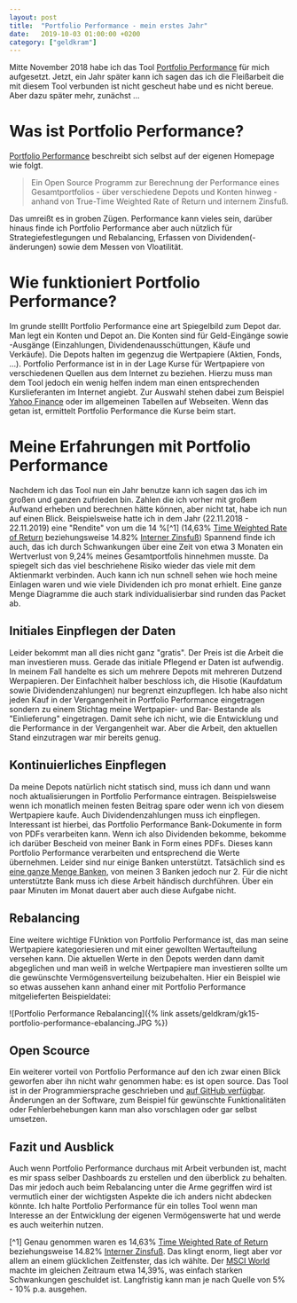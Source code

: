 ```yaml
---
layout: post
title:  "Portfolio Performance - mein erstes Jahr"
date:   2019-10-03 01:00:00 +0200
category: ["geldkram"]
---
```



Mitte November 2018 habe ich das Tool [Portfolio Performance](https://www.portfolio-performance.info/portfolio/) für mich aufgesetzt. Jetzt, ein Jahr später kann ich sagen das ich die Fleißarbeit die mit diesem Tool verbunden ist nicht gescheut habe und es nicht bereue. Aber dazu später mehr, zunächst ...

# Was ist Portfolio Performance?

[Portfolio Performance](https://www.portfolio-performance.info/portfolio/) beschreibt sich selbst auf der eigenen
 Homepage wie folgt.

> Ein Open Source Programm zur Berechnung der Performance eines Gesamtportfolios - über verschiedene Depots und
 Konten hinweg - anhand von True-Time Weighted Rate of Return und internem Zinsfuß.

Das umreißt es in groben Zügen.  Performance kann vieles sein, darüber hinaus finde ich Portfolio Performance aber auch nützlich für Strategiefestlegungen und Rebalancing, Erfassen von Dividenden(-änderungen) sowie dem Messen von Vloatilität.

# Wie funktioniert Portfolio Performance?

Im grunde stelllt Portfolio Performance eine art Spiegelbild zum Depot dar. Man legt ein Konten und Depot an. Die Konten sind für Geld-Eingänge sowie -Ausgänge (Einzahlungen, Dividendenausschüttungen, Käufe und Verkäufe). Die Depots halten im gegenzug die Wertpapiere (Aktien, Fonds, ...). Portfolio Performance ist in in der Lage Kurse für Wertpapiere von verschiedenen Quellen aus dem Internet zu beziehen. Hierzu muss man dem Tool jedoch ein wenig helfen indem man einen entsprechenden Kurslieferanten im Internet angiebt. Zur Auswahl stehen dabei zum Beispiel [Yahoo Finance](https://de.finance.yahoo.com/) oder im allgemeinen Tabellen auf Webseiten. Wenn das getan ist, ermittelt Portfolio Performance die Kurse beim start.



# Meine Erfahrungen mit Portfolio Performance

Nachdem ich das Tool nun ein Jahr benutze kann ich sagen das ich im großen und ganzen zufrieden bin. Zahlen die ich vorher mit großem Aufwand erheben und berechnen hätte können, aber nicht tat, habe ich nun auf einen Blick. Beispielsweise hatte ich in dem Jahr (22.11.2018 - 22.11.2019) eine "Rendite" von um die 14 %[^1] (14,63% [Time Weighted Rate of Return](https://en.wikipedia.org/wiki/Time-weighted_return) beziehungsweise 14.82% [Interner Zinsfuß](https://de.wikipedia.org/wiki/Interner_Zinsfu%C3%9F)) Spannend finde ich auch, das ich durch Schwankungen über eine Zeit von etwa 3 Monaten ein Wertverlust von 9,24% meines Gesamtportfolis hinnehmen musste. Da spiegelt sich das viel beschriehene Risiko wieder das viele mit dem Aktienmarkt verbinden. Auch kann ich nun schnell sehen wie hoch meine Einlagen waren und wie viele Dividenden ich pro monat erhielt. Eine ganze Menge Diagramme die auch stark individualisierbar sind runden das Packet ab.

## Initiales Einpflegen der Daten

Leider bekommt man all dies nicht ganz "gratis". Der Preis ist die Arbeit die man investieren muss. Gerade das initiale Pflegend er Daten ist aufwendig. In meinem Fall handelte es sich um mehrere Depots mit mehreren Dutzend Werpapieren. Der Einfachheit halber beschloss ich, die Hisotie (Kaufdatum sowie Dividendenzahlungen) nur begrenzt einzupflegen. Ich habe also nicht jeden Kauf in der Vergangenheit in Portfolio Performance eingetragen sondern zu einem Stichtag meine Wertpapier- und Bar- Bestande als "Einlieferung" eingetragen. Damit sehe ich nicht, wie die Entwicklung und die Performance in der Vergangenheit war. Aber die Arbeit, den aktuellen Stand einzutragen war mir bereits genug.

## Kontinuierliches Einpflegen

Da meine Depots natürlich nicht statisch sind, muss ich dann und wann noch aktualisierungen in Portfolio Performance eintragen. Beispielsweise wenn ich monatlich meinen festen Beitrag spare oder wenn ich von diesem Wertpapiere kaufe. Auch Dividendenzahlungen muss ich einpflegen. Interessant ist hierbei, das Portfolio Performance Bank-Dokumente in form von PDFs verarbeiten kann. Wenn ich also Dividenden bekomme, bekomme ich darüber Bescheid von meiner Bank in Form eines PDFs. Dieses kann Portfolio Performance verarbeiten und entsprechend die Werte übernehmen. Leider sind nur einige Banken unterstützt. Tatsächlich sind es [eine ganze Menge Banken](https://forum.portfolio-performance.info/t/buchungen-aus-pdf-dateien-importieren/38), von meinen 3 Banken jedoch nur 2. Für die nicht unterstützte Bank muss ich diese Arbeit händisch durchführen. Über ein paar Minuten im Monat dauert aber auch diese Aufgabe nicht.

## Rebalancing

Eine weitere wichtige FUnktion von Portfolio Performance ist, das man seine Wertpapiere kategoriesieren und mit einer gewollten Wertaufteilung versehen kann. Die aktuellen Werte in den Depots werden dann damit abgeglichen und man weiß in welche Wertpapiere man investieren sollte um die gewünschte Vermögensverteilung beizubehalten. Hier ein Beispiel wie so etwas aussehen kann anhand einer mit Portfolio Performance mitgelieferten Beispieldatei:

![Portfolio Performance Rebalancing]({% link assets/geldkram/gk15-portfolio-performance-ebalancing.JPG %})

## Open Scource

Ein weiterer vorteil von Portfolio Performance auf den ich zwar einen Blick geworfen aber ihn nicht wahr genommen habe: es ist open source. Das Tool ist in der Programmiersprache geschrieben und [auf GitHub verfügbar](https://github.com/buchen/portfolio). Änderungen an der Software, zum Beispiel für gewünschte Funktionalitäten oder Fehlerbehebungen kann man also vorschlagen oder gar selbst umsetzen.

## Fazit und Ausblick

Auch wenn Portfolio Performance durchaus mit Arbeit verbunden ist, macht es mir spass selber Dashboards zu erstellen und den überblick zu behalten. Das mir jedoch auch beim Rebalancing unter die Arme gegriffen wird ist vermutlich einer der wichtigsten Aspekte die ich anders nicht abdecken könnte. Ich halte Portfolio Performance für ein tolles Tool wenn man Interesse an der Entwicklung der eigenen Vermögenswerte hat und werde es auch weiterhin nutzen.


[^1] Genau genommen waren es 14,63% [Time Weighted Rate of Return](https://en.wikipedia.org/wiki/Time-weighted_return) beziehungsweise 14.82% [Interner Zinsfuß](https://de.wikipedia.org/wiki/Interner_Zinsfu%C3%9F). Das klingt enorm, liegt aber vor allem an einem glücklichen Zeitfenster, das ich wählte. Der [MSCI World](https://www.onvista.de/index/MSCI-WORLD-Index-3193857) machte im gleichen Zeitraum etwa 14,39%, was einfach starken Schwankungen geschuldet ist. Langfristig kann man je nach Quelle von 5% - 10% p.a. ausgehen.
